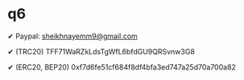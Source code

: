 # q6


✔  Paypal: sheikhnayemm9@gmail.com

✔  (TRC20) TFF71WaRZkLdsTgWfL6bfdGU9QRSvnw3G8

✔  (ERC20, BEP20) 0xf7d6fe51cf684f8df4bfa3ed747a25d70a700a82

